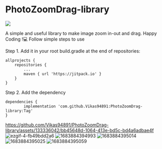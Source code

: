 # PhotoZoomDrag-library
[![](https://jitpack.io/v/Vikas94891/PhotoZoomDrag-library.svg)](https://jitpack.io/#Vikas94891/PhotoZoomDrag-library)


A simple and useful library to make image zoom in-out and drag.
Happy Coding !:computer:
Follow simple steps to use

Step 1. Add it in your root build.gradle at the end of repositories:

	allprojects {
		repositories {
			...
			maven { url 'https://jitpack.io' }
		}
	}
Step 2. Add the dependency

	dependencies {
	        implementation 'com.github.Vikas94891:PhotoZoomDrag-library:Tag'
	}


https://github.com/Vikas94891/PhotoZoomDrag-library/assets/133336042/bb45648d-1064-413e-bd5c-bd4a6adbae4f
![ezgif-4-fb49bdd2a6](https://github.com/Vikas94891/PhotoZoomDrag-library/assets/133336042/da20b765-852e-4090-83e6-392205c3f22c)
![1683884394993](https://github.com/Vikas94891/PhotoZoomDrag-library/assets/133336042/448784da-70e6-4207-8312-d05d4142be26)
![1683884395014](https://github.com/Vikas94891/PhotoZoomDrag-library/assets/133336042/933695a9-da03-4e2f-85ba-4dd9e95c19fc)
![1683884395025](https://github.com/Vikas94891/PhotoZoomDrag-library/assets/133336042/3250bf61-b4d3-4b25-95fb-3fb591684d67)
![1683884395059](https://github.com/Vikas94891/PhotoZoomDrag-library/assets/133336042/590d38c0-4dfe-4eb8-8f73-0761411af876)
